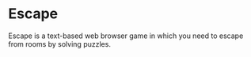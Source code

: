 # Escape

Escape is a text-based web browser game in which you need to escape from rooms by solving puzzles.
